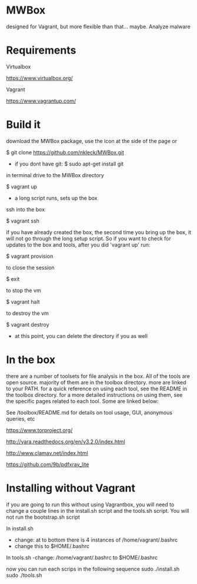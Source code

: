 # MWBox
designed for Vagrant, but more flexible than that... maybe. Analyze malware

# Requirements
Virtualbox

https://www.virtualbox.org/

Vagrant

https://www.vagrantup.com/

# Build it
download the MWBox package, use the icon at the side of the page or 

$ git clone https://github.com/nkleck/MWBox.git
- if you dont have git: $ sudo apt-get install git


in terminal drive to the MWBox directory

$ vagrant up

- a long script runs, sets up the box


ssh into the box

$ vagrant ssh


if you have already created the box, the second time you bring up the box, it will not go through the long setup script. So if you want to check for updates to the box and tools, after you did 'vagrant up' run:

$ vagrant provision


to close the session

$ exit


to stop the vm

$ vagrant halt


to destroy the vm

$ vagrant destroy

- at this point, you can delete the directory if you as well

# In the box
there are a number of toolsets for file analysis in the box. All of the tools are open source. majority of them are in the toolbox directory. more are linked to your PATH. for a quick reference on using each tool, see the README in the toolbox directory. for a more detailed instructions on using them, see the specific pages related to each tool. Some are linked below:

See /toolbox/README.md for details on tool usage, GUI, anonymous queries, etc

https://www.torproject.org/

http://yara.readthedocs.org/en/v3.2.0/index.html

http://www.clamav.net/index.html

https://github.com/9b/pdfxray_lite


# Installing without Vagrant
if you are going to run this without using Vagrantbox, you will need to change a couple lines in the install.sh script and the tools.sh script. You will not run the bootstrap.sh script

In install.sh
- change:
at to bottom there is 4 instances of  /home/vagrant/.bashrc
- change this to $HOME/.bashrc


In tools.sh
-change:
/home/vagrant/.bashrc
to 
$HOME/.bashrc

now you can run each scrips in the following sequence
sudo ./install.sh
sudo ./tools.sh


